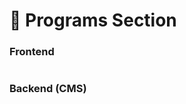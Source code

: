 # 📎 Programs Section

### **Frontend**

<figure><img src="../../.gitbook/assetsMukand/programmes-section.png" alt=""><figcaption></figcaption></figure>

### Backend (CMS)

<figure><img src="../../.gitbook/assetsMukand/programmes-section-cms.png" alt=""><figcaption></figcaption></figure>
